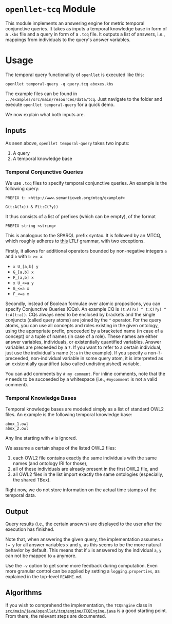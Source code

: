 # `openllet-tcq` Module

This module implements an answering engine for metric temporal conjunctive queries.
It takes as inputs a temporal knowledge base in form of a `.kbs` file and a query in form of a `.tcq` file.
It outputs a list of answers, i.e., mappings from individuals to the query's answer variables.

# Usage

The temporal query functionality of `openllet` is executed like this:

`openllet temporal-query -q query.tcq aboxes.kbs`

The example files can be found in `../examples/src/main/resources/data/tcq`.
Just navigate to the folder and execute `openllet temporal-query` for a quick demo.

We now explain what both inputs are.

## Inputs

As seen above, `openllet temporal-query` takes two inputs:

1. A query
2. A temporal knowledge base

### Temporal Conjunctive Queries

We use `.tcq` files to specify temporal conjunctive queries.
An example is the following query:

```
PREFIX t: <http://www.semanticweb.org/mtcq/example#>

G(t:A(?x)) & F(t:C(?y))
```

It thus consists of a list of prefixes (which can be empty), of the format

`PREFIX string <string>`

This is analogous to the SPARQL prefix syntax.
It is followed by an MTCQ, which roughly adheres to [this](https://github.com/marcofavorito/tl-grammars/blob/main/content/04.ltlf.md) LTLf grammar, with two exceptions.

Firstly, it allows for additional operators bounded by non-negative integers `a` and `b` with `b >= a`:

- `x U_[a,b] y`
- `G_[a,b] x`
- `F_[a,b] x`
- `x U_<=a y`
- `G_<=a x`
- `F_<=a x`

Secondly, instead of Boolean formulae over atomic propositions, you can specify Conjunctive Queries (CQs).
An example CQ is `(t:A(?x) ^ t:C(?y) ^ t:A(t:a))`.
CQs always need to be enclosed by brackets and the single conjuncts (called query atoms) are joined by the `^` operator.
For the query atoms, you can use all concepts and roles existing in the given ontology, using the appropriate prefix, preceeded by a bracketed name (in case of a concept) or a tuple of names (in case of a role).
These names are either answer variables, individuals, or existentially quantified variables.
Answer variables are preceeded by a `?`.
If you want to refer to a certain individual, just use the individual's name (`t:a` in the example).
If you specify a non-`?`-preceeded, non-individual variable in some query atom, it is interpreted as an existentially quantified (also called undistinguished) variable.

You can add comments by `# my comment`.
For inline comments, note that the `#` needs to be succeeded by a whitespace (i.e., `#mycomment` is not a valid comment).

### Temporal Knowledge Bases

Temporal knowledge bases are modeled simply as a list of standard OWL2 files.
An example is the following temporal knowledge base:

```
abox_1.owl
abox_2.owl
```

Any line starting with `#` is ignored.

We assume a certain shape of the listed OWL2 files:

1. each OWL2 file contains exactly the same individuals with the same names (and ontology IRI for those),
2. all of these individuals are already present in the first OWL2 file, and
3. all OWL2 files in the list import exactly the same ontologies (especially, the shared TBox).

Right now, we do not store information on the actual time stamps of the temporal data.

## Output

Query results (i.e., the certain ansewrs) are displayed to the user after the execution has finished.

Note that, when answering the given query, the implementation assumes `x != y` for all answer variables `x` and `y`, as this seems to be the more natural behavior by default.
This means that if `x` is answered by the individual `a`, `y` can not be mapped to `a` anymore.

Use the `-v` option to get some more feedback during computation.
Even more granular control can be applied by setting a `logging.properties`, as explained in the top-level `README.md`.

## Algorithms

If you wish to comprehend the implementation, the `TCQEngine` class in [`src/main/java/openllet/tcq/engine/TCQEngine.java`](src/main/java/openllet/tcq/engine/TCQEngine.java) is a good starting point.
From there, the relevant steps are documented.
